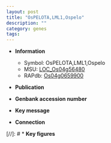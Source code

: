 ```yaml
---
layout: post
title: "OsPELOTA,LML1,Ospelo"
description: ""
category: genes
tags: 
---
```


* **Information**  
    + Symbol: OsPELOTA,LML1,Ospelo  
    + MSU: [LOC_Os04g56480](http://rice.uga.edu/cgi-bin/ORF_infopage.cgi?orf=LOC_Os04g56480)  
    + RAPdb: [Os04g0659900](http://rapdb.dna.affrc.go.jp/viewer/gbrowse_details/irgsp1?name=Os04g0659900)  

* **Publication**  

* **Genbank accession number**  

* **Key message**  

* **Connection**  

[//]: # * **Key figures**  


